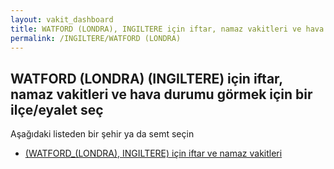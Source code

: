 ```yaml
---
layout: vakit_dashboard
title: WATFORD (LONDRA), INGILTERE için iftar, namaz vakitleri ve hava durumu - ilçe/eyalet seç
permalink: /INGILTERE/WATFORD (LONDRA)
---
```


## WATFORD (LONDRA) (INGILTERE) için iftar, namaz vakitleri ve hava durumu  görmek için bir ilçe/eyalet seç

Aşağıdaki listeden bir şehir ya da semt seçin

* [ (WATFORD_(LONDRA), INGILTERE) için iftar ve namaz vakitleri](/INGILTERE/WATFORD_(LONDRA)/)

<script type="text/javascript">
  var GLOBAL_COUNTRY = 'INGILTERE';
  var GLOBAL_CITY = 'WATFORD (LONDRA)';
  var GLOBAL_STATE = 'WATFORD (LONDRA)';
</script>
